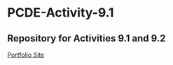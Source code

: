 # PCDE-Activity-9.1
## Repository for Activities 9.1 and 9.2
<a href="[https](https://drich404.github.io/)"> Portfolio Site</a>
